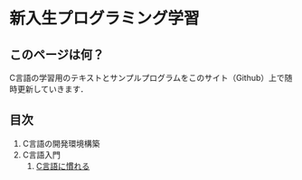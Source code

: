# 新入生プログラミング学習

## このページは何？

C言語の学習用のテキストとサンプルプログラムをこのサイト（Github）上で随時更新していきます．

## 目次

1. C言語の開発環境構築
1. C言語入門
   1. [C言語に慣れる](/2_1/c_pro01.md)
